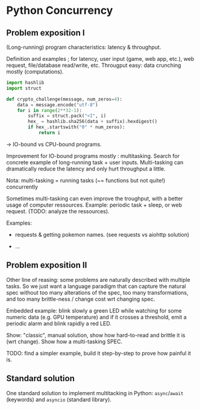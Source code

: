 # Python Concurrency

## Problem exposition I

(Long-running) program characteristics: latency & throughput.

Definition and examples ; for latency, user input (game, web app, etc.),
web request, file/database read/write, etc. Througput easy: data crunching
mostly (computations).

```python
import hashlib
import struct

def crypto_challenge(message, num_zeros=4):
    data = message.encode("utf-8")
    for i in range(2**32-1):
        suffix = struct.pack("<I", i)
        hex_ = hashlib.sha256(data + suffix).hexdigest()
        if hex_.startswith("0" * num_zeros):
            return i
```

-> IO-bound vs CPU-bound programs.

Improvement for IO-bound programs mostly : multitasking. Search for concrete 
example of long-running task + user inputs. Multi-tasking can dramatically 
reduce the latency and only hurt throughput a little.

Nota: multi-tasking = running tasks (~= functions but not quite!) concurrently

Sometimes multi-tasking can even improve the troughput, with a better usage
of computer ressources. Example: periodic task + sleep, or web request.
(TODO: analyze the ressources).

Examples:

  - requests & getting pokemon names. (see requests vs aiohttp solution)

  - ...

## Problem exposition II

Other line of reasing: some problems are naturally described with multiple
tasks. So we just want a language paradigm that can capture the natural
spec without too many alterations of the spec, too many transformations,
and too many brittle-ness / change cost wrt changing spec.

Embedded example: blink slowly a green LED while watching for some numeric data 
(e.g. GPU temperature) and if it crosses a threshold, emit a periodic alarm
and blink rapidly a red LED.

Show: "classic", manual solution, show how hard-to-read and brittle it is
(wrt change). Show how a multi-tasking SPEC.

TODO: find a simpler example, build it step-by-step to prove how painful it is.


## Standard solution

One standard solution to implement multitacking in Python: `async`/`await` 
(keywords) and `asyncio` (standard library).